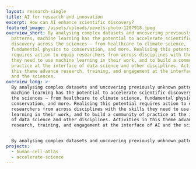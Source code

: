 ```yaml
---
layout: research-single
title: AI for research and innovation
excerpt: How can AI enhance scientific discovery?
featured_image: /assets/uploads/pexels-photo-1207918.jpeg
overview_short: By analysing complex datasets and uncovering previously unknown
  patterns, machine learning has the potential to accelerate scientific
  discovery across the sciences – from healthcare to climate science,
  fundamental physics to conservation, and more. Realising this potential
  requires action to equip researchers from across disciplines with the skills
  they need to use machine learning in their work, and to build a community of
  practice at the interface of data science and other disciplines. Activities in
  this theme advance research, training, and engagement at the interface of AI
  and the sciences.
overview_long: >-
  By analysing complex datasets and uncovering previously unknown patterns,
  machine learning has the potential to accelerate scientific discovery across
  the sciences – from healthcare to climate science, fundamental physics to
  conservation, and more. Realising this potential requires action to equip
  researchers from across disciplines with the skills they need to use machine
  learning in their work, and to build a community of practice at the interface
  of data science and other disciplines. Activities in this theme advance
  research, training, and engagement at the interface of AI and the sciences.


  By analysing complex datasets and uncovering previously unknown patterns, machine learning has the potential to accelerate scientific discovery across the sciences – from healthcare to climate science, fundamental physics to conservation, and more. Realising this potential requires action to equip researchers from across disciplines with the skills they need to use machine learning in their work, and to build a community of practice at the interface of data science and other disciplines. Activities in this theme advance research, training, and engagement at the interface of AI and the sciences.
projects:
  - human-cell-atlas
  - accelerate-science
---
```

